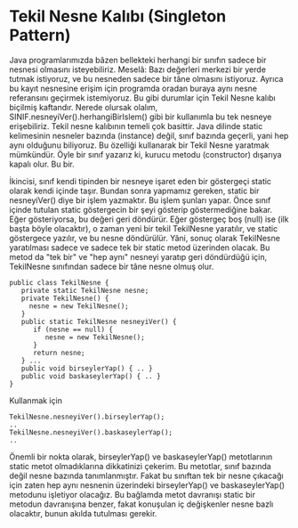 # Tekil Nesne Kalıbı (Singleton Pattern)

Java programlarımızda bâzen bellekteki herhangi bir sınıfın sadece bir
nesnesi olmasını isteyebiliriz. Meselâ: Bazı değerleri merkezi bir
yerde tutmak istiyoruz, ve bu nesneden sadece bir tâne olmasını
istiyoruz. Ayrıca bu kayıt nesnesine erişim için programda oradan
buraya aynı nesne referansını geçirmek istemiyoruz. Bu gibi durumlar
için Tekil Nesne kalıbı biçilmiş kaftandır. Nerede olursak olalım,
SINIF.nesneyiVer().herhangiBirIslem() gibi bir kullanımla bu tek
nesneye erişebiliriz.  Tekil nesne kalıbının temeli çok basittir. Java
dilinde static kelimesinin nesneler bazında (instance) değil, sınıf
bazında geçerli, yani hep aynı olduğunu biliyoruz. Bu özelliği
kullanarak bir Tekil Nesne yaratmak mümkündür.  Öyle bir sınıf yazarız
ki, kurucu metodu (constructor) dışarıya kapalı olur. Bu
bir.

İkincisi, sınıf kendi tipinden bir nesneye işaret eden bir göstergeçi
static olarak kendi içinde taşır. Bundan sonra yapmamız gereken,
static bir nesneyiVer() diye bir işlem yazmaktır. Bu işlem şunları
yapar. Önce sınıf içinde tutulan static göstergecin bir şeyi gösterip
göstermediğine bakar. Eğer gösteriyorsa, bu değeri geri döndürür. Eğer
göstergeç boş (null) ise (ilk başta böyle olacaktır), o zaman yeni bir
tekil TekilNesne yaratılır, ve static göstergece yazılır, ve bu nesne
döndürülür.  Yâni, sonuç olarak TekilNesne yaratılması sadece ve
sadece tek bir static metod üzerinden olacak. Bu metod da "tek bir" ve
"hep aynı" nesneyi yaratıp geri döndürdüğü için, TekilNesne sınıfından
sadece bir tâne nesne olmuş olur.

```
public class TekilNesne {
   private static TekilNesne nesne;
   private TekilNesne() {
     nesne = new TekilNesne();
   }
   public static TekilNesne nesneyiVer() {
      if (nesne == null) {
         nesne = new TekilNesne();
      }
      return nesne;
   } ...
   public void birseylerYap() { .. }
   public void baskaseylerYap() { .. }
}
```

Kullanmak için

```
TekilNesne.nesneyiVer().birseylerYap();
..
TekilNesne.nesneyiVer().baskaseylerYap();
..
```

Önemli bir nokta olarak, birseylerYap() ve baskaseylerYap()
metotlarının static metot olmadıklarına dikkatinizi çekerim. Bu
metotlar, sınıf bazında değil nesne bazında tanımlanmıştır. Fakat bu
sınıftan tek bir nesne çıkacağı için zaten hep aynı nesnenin
üzerindeki birseylerYap() ve baskaseylerYap() metodunu işletiyor
olacağız. Bu bağlamda metot davranışı static bir metodun davranışına
benzer, fakat konuşulan iç değişkenler nesne bazlı olacaktır, bunun
akılda tutulması gerekir.




